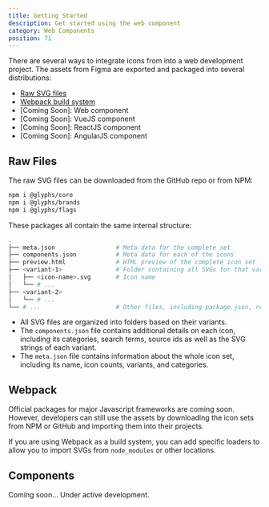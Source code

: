 ```yaml
---
title: Getting Started
description: Get started using the web component
category: Web Components
position: 71
---
```


There are several ways to integrate icons from into a web development project. The assets from Figma are exported and packaged into several distributions:

- [Raw SVG files](#raw-files)
- [Webpack build system](#webpack)
- [Coming Soon]: Web component
- [Coming Soon]: VueJS component
- [Coming Soon]: ReactJS component
- [Coming Soon]: AngularJS component

## Raw Files

The raw SVG files can be downloaded from the GitHub repo or from NPM:

```bash
npm i @glyphs/core
npm i @glyphs/brands
npm i @glyphs/flags
```

These packages all contain the same internal structure:

```bash
.
├── meta.json                 # Meta data for the complete set
├── components.json           # Meta data for each of the icons
├── preview.html              # HTML preview of the complete icon set
├── <variant-1>               # Folder containing all SVGs for that variant
│   ├── <icon-name>.svg       # Icon name
│   └── # ...
├── <variant-2>
│   └── # ...
└── # ...                     # Other files, including package.json, readme.md, changelog.md, glyphs.config.js
```

- All SVG files are organized into folders based on their variants.
- The `components.json` file contains additional details on each icon, including its categories, search terms, source ids as well as the SVG strings of each variant.
- The `meta.json` file contains information about the whole icon set, including its name, icon counts, variants, and categories.


## Webpack

Official packages for major Javascript frameworks are coming soon. However, developers can still use the assets by downloading the icon sets from NPM or GitHub and importing them into their projects.

If you are using Webpack as a build system, you can add specific loaders to allow you to import SVGs from `node_modules` or other locations.

## Components

<alert>

Coming soon... Under active development.

</alert>
